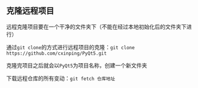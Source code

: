 ## 克隆远程项目

远程克隆项目要在一个干净的文件夹下（不能在经过本地初始化后的文件夹下进行）

通过`git clone`的方式进行远程项目的克隆：`git clone https://github.com/cxinping/PyQt5.git`

克隆完项目之后就会以`PyQt5`为项目名称，创建一个新文件夹

下载远程仓库的所有变动：`git fetch 仓库地址`